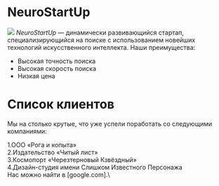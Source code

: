 # NeuroStartUp
![](https://netology-code.github.io/git-homeworks/introduction/assets/logo.png)
*NeuroStartUp* — динамически развивающийся стартап, специализирующийся на поиске с использованием новейших технологий искусственного интеллекта.
Наши преимущества:
* Высокая точность поиска
* Высокая скорость поиска
* Низкая цена

# Список клиентов
  
Мы на столько крутые, что уже успели поработать со следующими компаниями:

1.ООО «Рога и копыта»\
2.Издательство «Читый лист»\
3.Космопорт «Черезтерновый Кзвёздный»\
4.Дизайн-студия имени Слишком Известного Персонажа\
Нас можно найти в [google.com].\